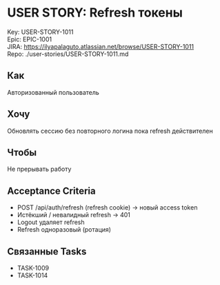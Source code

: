 # USER STORY: Refresh токены
Key: USER-STORY-1011  
Epic: EPIC-1001  
JIRA: https://ilyapalaguto.atlassian.net/browse/USER-STORY-1011  
Repo: ./user-stories/USER-STORY-1011.md

## Как
Авторизованный пользователь

## Хочу
Обновлять сессию без повторного логина пока refresh действителен

## Чтобы
Не прерывать работу

## Acceptance Criteria
- POST /api/auth/refresh (refresh cookie) → новый access token
- Истёкший / невалидный refresh → 401
- Logout удаляет refresh
- Refresh одноразовый (ротация)

## Связанные Tasks
- TASK-1009
- TASK-1014
